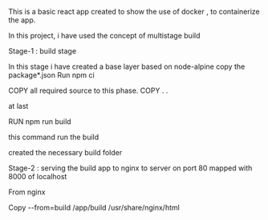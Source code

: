 This is a basic react app created to show the use of docker , to containerize the app. 

In this project, i have used the concept of multistage build 

Stage-1 : build stage 

In this stage i have created a base layer based on node-alpine 
copy the package*.json 
Run npm ci

COPY all required source to this phase. 
COPY . . 

at last 

RUN npm run build 

this command run the build 

created the necessary build folder 

Stage-2 : serving the build app to nginx to server on port 80 mapped with 8000 of localhost

From nginx

Copy --from=build /app/build  /usr/share/nginx/html





